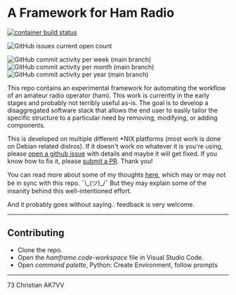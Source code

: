 # A Framework for Ham Radio

[![container build status](https://github.com/ckuhtz/hamframe/actions/workflows/docker-images.yml/badge.svg?event=push)](https://github.com/ckuhtz/hamframe/actions/)

![GitHub issues current open count](https://img.shields.io/github/issues-search?query=repo%3Ackuhtz%2Fhamframe%20state%3Aopen&logo=github&label=current%20open%20issues%20count&color=teal)

![GitHub commit activity per week (main branch)](https://img.shields.io/github/commit-activity/w/ckuhtz/hamframe/main)
![GitHub commit activity per month (main branch)](https://img.shields.io/github/commit-activity/m/ckuhtz/hamframe/main)
![GitHub commit activity per year (main branch)](https://img.shields.io/github/commit-activity/y/ckuhtz/hamframe/main)


This repo contains an experimental framework for automating the workflow of an amateur radio operator (ham). This work is currently in the early stages and probably not terribly useful as-is. The goal is to develop a disaggregated software stack that allows the end user to easily tailor the specific structure to a particular need by removing, modifying, or adding components.

This is developed on multiple different \*NIX platforms (most work is done on Debian related distros).  If it doesn't work on whatever it is you're using, please [open a github issue](https://github.com/ckuhtz/hamframe/issues) with details and maybe it will get fixed.  If you know how to fix it, please [submit a PR](https://github.com/ckuhtz/hamframe/pulls). Thank you!

You can read more about some of my thoughts [here](https://holdmybeer.io/2024/06/04/ham-stack-modernizing-the-wheel/), which may or may not be in sync with this repo. ¯\\\_(ツ)\_/¯ But they may explain some of the insanity behind this well-intentioned effort.

And it probably goes without saying.. feedback is very welcome.

---

## **Contributing**

- Clone the repo.
- Open the _hamframe.code-workspace_ file in Visual Studio Code.
- Open _command palette_, Python: Create Environment, follow prompts

---

73 Christian AK7VV
